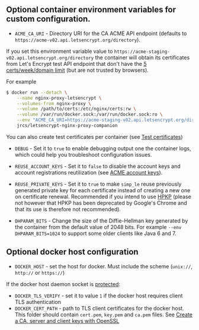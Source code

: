 ## Optional container environment variables for custom configuration.

* `ACME_CA_URI` - Directory URI for the CA ACME API endpoint (defaults to ``https://acme-v02.api.letsencrypt.org/directory``).

If you set this environment variable value to `https://acme-staging-v02.api.letsencrypt.org/directory` the container will obtain its certificates from Let's Encrypt test API endpoint that don't have the [5 certs/week/domain limit](https://letsencrypt.org/docs/rate-limits/) (but are not trusted by browsers).

For example

```bash
$ docker run --detach \
    --name nginx-proxy-letsencrypt \
    --volumes-from nginx-proxy \
    --volume /path/to/certs:/etc/nginx/certs:rw \
    --volume /var/run/docker.sock:/var/run/docker.sock:ro \
    --env "ACME_CA_URI=https://acme-staging-v02.api.letsencrypt.org/directory" \
    jrcs/letsencrypt-nginx-proxy-companion
```
You can also create test certificates per container (see [Test certificates](./Let's-Encrypt-and-ACME.md#test-certificates))

* `DEBUG` - Set it to `true` to enable debugging output one the container logs, which could help you troubleshoot configuration issues.

* `REUSE_ACCOUNT_KEYS` - Set it to `false` to disable the account keys and account registrations reutilization (see [ACME account keys](./Let's-Encrypt-and-ACME.md#disable-account-re-utilization)).

* `REUSE_PRIVATE_KEYS` - Set it to `true` to make `simp_le` reuse previously generated private key for each certificate instead of creating a new one on certificate renewal. Recommended if you intend to use [HPKP](https://developer.mozilla.org/en-US/docs/Web/HTTP/Public_Key_Pinning) (please not however that HPKP has been deprecated by Google's Chrome and that its use is therefore not recommended).

* `DHPARAM_BITS` - Change the size of the Diffie-Hellman key generated by the container from the default value of 2048 bits. For example `--env DHPARAM_BITS=1024` to support some older clients like Java 6 and 7.

## Optional docker host configuration
* `DOCKER_HOST` - set the host for docker. Must include the scheme (`unix://`, `http://` or `https://`)

If the docker host daemon socket is [protected](https://docs.docker.com/engine/security/https/):

* `DOCKER_TLS_VERIFY` - set it to value `1` if the docker host requires client TLS authentication
* `DOCKER_CERT_PATH` - path to TLS client certificates for the docker host. This folder should contain `cert.pem`, `key.pem` and `ca.pem` files. See [Create a CA, server and client keys with OpenSSL](https://docs.docker.com/engine/security/https/#create-a-ca-server-and-client-keys-with-openssl)